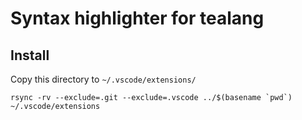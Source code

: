 # Syntax highlighter for tealang

## Install

Copy this directory to `~/.vscode/extensions/`

```
rsync -rv --exclude=.git --exclude=.vscode ../$(basename `pwd`) ~/.vscode/extensions
```
